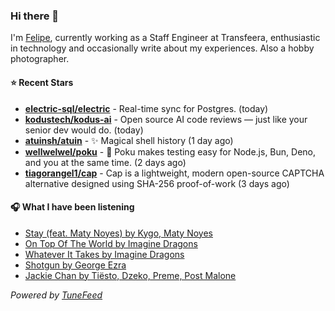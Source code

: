 ### Hi there 👋

I'm [Felipe](https://felipevm.com), currently working as a Staff Engineer at Transfeera, enthusiastic in technology and occasionally write about my experiences. Also a hobby photographer.

#### ⭐ Recent Stars
- **[electric-sql/electric](https://github.com/electric-sql/electric)** - Real-time sync for Postgres. (today)
- **[kodustech/kodus-ai](https://github.com/kodustech/kodus-ai)** - Open source AI code reviews — just like your senior dev would do. (today)
- **[atuinsh/atuin](https://github.com/atuinsh/atuin)** - ✨ Magical shell history (1 day ago)
- **[wellwelwel/poku](https://github.com/wellwelwel/poku)** - 🐷 Poku makes testing easy for Node.js, Bun, Deno, and you at the same time. (2 days ago)
- **[tiagorangel1/cap](https://github.com/tiagorangel1/cap)** - Cap is a lightweight, modern open-source CAPTCHA alternative designed using SHA-256 proof-of-work (3 days ago)

#### 🎧 What I have been listening
- [Stay (feat. Maty Noyes) by Kygo, Maty Noyes](https://open.spotify.com/track/7gBj0VgcuAgkXkiRRYvSmK)
- [On Top Of The World by Imagine Dragons](https://open.spotify.com/track/213x4gsFDm04hSqIUkg88w)
- [Whatever It Takes by Imagine Dragons](https://open.spotify.com/track/6Qn5zhYkTa37e91HC1D7lb)
- [Shotgun by George Ezra](https://open.spotify.com/track/4ofwffwvvnbSkrMSCKQDaC)
- [Jackie Chan by Tiësto, Dzeko, Preme, Post Malone](https://open.spotify.com/track/4kWO6O1BUXcZmaxitpVUwp)

_Powered by [TuneFeed](https://tunefeed.app?ref=github.com)_
